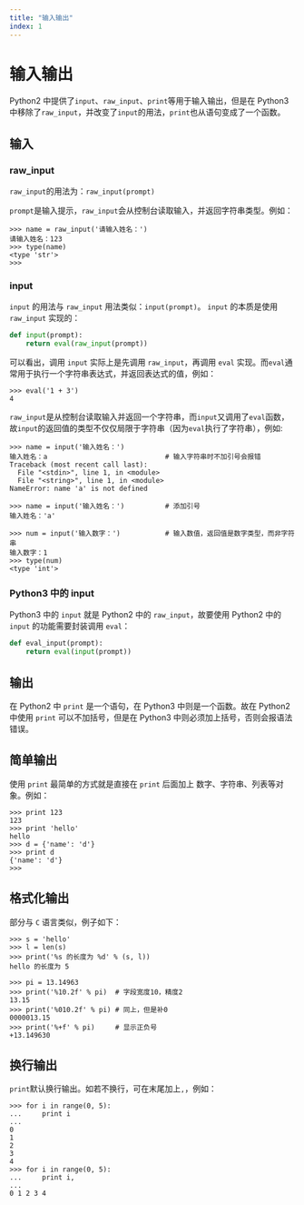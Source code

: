 ```yaml
---
title: "输入输出"
index: 1
---
```


# 输入输出

Python2 中提供了`input`、`raw_input`、`print`等用于输入输出，但是在 Python3 中移除了`raw_input`，并改变了`input`的用法，`print`也从语句变成了一个函数。

## 输入

### raw_input

`raw_input`的用法为：`raw_input(prompt)`

`prompt`是输入提示，`raw_input`会从控制台读取输入，并返回字符串类型。例如：

```shell
>>> name = raw_input('请输入姓名：')
请输入姓名：123
>>> type(name)
<type 'str'>
>>>
```

### input

`input` 的用法与 `raw_input` 用法类似：`input(prompt)`。
`input` 的本质是使用 `raw_input` 实现的：

```python
def input(prompt):
    return eval(raw_input(prompt))
```

可以看出，调用 `input` 实际上是先调用 `raw_input`，再调用 `eval` 实现。而`eval`通常用于执行一个字符串表达式，并返回表达式的值，例如：

```shell
>>> eval('1 + 3')
4
```

`raw_input`是从控制台读取输入并返回一个字符串，而`input`又调用了`eval`函数，故`input`的返回值的类型不仅仅局限于字符串（因为`eval`执行了字符串），例如:

```shell
>>> name = input('输入姓名：')
输入姓名：a                             # 输入字符串时不加引号会报错
Traceback (most recent call last):
  File "<stdin>", line 1, in <module>
  File "<string>", line 1, in <module>
NameError: name 'a' is not defined

>>> name = input('输入姓名：')          # 添加引号
输入姓名：'a'

>>> num = input('输入数字：')           # 输入数值，返回值是数字类型，而非字符串
输入数字：1
>>> type(num)
<type 'int'>
```

### Python3 中的 input

Python3 中的 `input` 就是 Python2 中的 `raw_input`，故要使用 Python2 中的 `input` 的功能需要封装调用 `eval`：

```python
def eval_input(prompt):
    return eval(input(prompt))
```

## 输出

在 Python2 中 `print` 是一个语句，在 Python3 中则是一个函数。故在 Python2 中使用 `print` 可以不加括号，但是在 Python3 中则必须加上括号，否则会报语法错误。

## 简单输出

使用 `print` 最简单的方式就是直接在 `print` 后面加上 数字、字符串、列表等对象。例如：

```shell
>>> print 123
123
>>> print 'hello'
hello
>>> d = {'name': 'd'}
>>> print d
{'name': 'd'}
>>>
```

## 格式化输出

部分与 `C` 语言类似，例子如下：

```shell
>>> s = 'hello'
>>> l = len(s)
>>> print('%s 的长度为 %d' % (s, l))
hello 的长度为 5

>>> pi = 13.14963
>>> print('%10.2f' % pi)  # 字段宽度10，精度2
13.15
>>> print('%010.2f' % pi) # 同上，但是补0
0000013.15
>>> print('%+f' % pi)     # 显示正负号
+13.149630
```

## 换行输出

`print`默认换行输出。如若不换行，可在末尾加上`,`，例如：

```shell
>>> for i in range(0, 5):
...     print i
...
0
1
2
3
4
>>> for i in range(0, 5):
...     print i,
...
0 1 2 3 4
```
